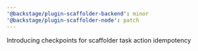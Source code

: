 ```yaml
---
'@backstage/plugin-scaffolder-backend': minor
'@backstage/plugin-scaffolder-node': patch
---
```


Introducing checkpoints for scaffolder task action idempotency
